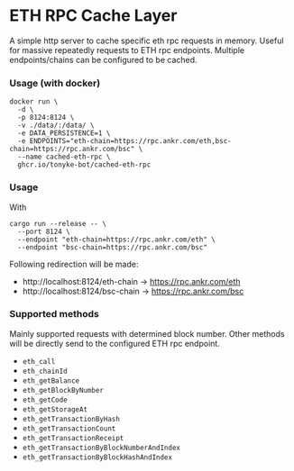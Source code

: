 # ETH RPC Cache Layer
A simple http server to cache specific eth rpc requests in memory. Useful for massive repeatedly requests to ETH rpc endpoints. 
Multiple endpoints/chains can be configured to be cached.

### Usage (with docker)
```shell
docker run \
  -d \
  -p 8124:8124 \
  -v ./data/:/data/ \
  -e DATA_PERSISTENCE=1 \
  -e ENDPOINTS="eth-chain=https://rpc.ankr.com/eth,bsc-chain=https://rpc.ankr.com/bsc" \
  --name cached-eth-rpc \
  ghcr.io/tonyke-bot/cached-eth-rpc
```

### Usage
With
```shell
cargo run --release -- \
  --port 8124 \
  --endpoint "eth-chain=https://rpc.ankr.com/eth" \
  --endpoint "bsc-chain=https://rpc.ankr.com/bsc"
```
Following redirection will be made:
* http://localhost:8124/eth-chain -> https://rpc.ankr.com/eth
* http://localhost:8124/bsc-chain -> https://rpc.ankr.com/bsc

### Supported methods
Mainly supported requests with determined block number. Other methods will be directly send to the configured ETH rpc endpoint.

- `eth_call`
- `eth_chainId`
- `eth_getBalance`
- `eth_getBlockByNumber`
- `eth_getCode`
- `eth_getStorageAt`
- `eth_getTransactionByHash`
- `eth_getTransactionCount`
- `eth_getTransactionReceipt`
- `eth_getTransactionByBlockNumberAndIndex`
- `eth_getTransactionByBlockHashAndIndex`
